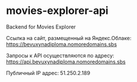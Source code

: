 # movies-explorer-api
Backend for Movies Explorer

Ссылка на сайт, размещенный на Яндекс.Облаке:
https://bevuxynadiploma.nomoredomains.sbs

Запросы к API осуществляются по адресу:
https://api.bevuxynadiploma.nomoredomains.sbs

Публичный IP адрес: 51.250.2.189
